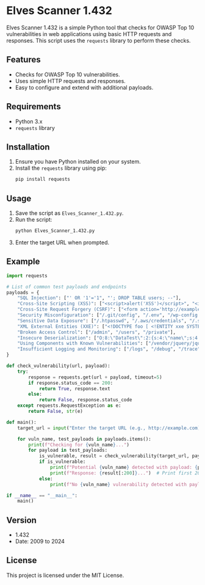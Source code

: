
# Elves Scanner 1.432

Elves Scanner 1.432 is a simple Python tool that checks for OWASP Top 10 vulnerabilities in web applications using basic HTTP requests and responses. This script uses the `requests` library to perform these checks.

## Features

- Checks for OWASP Top 10 vulnerabilities.
- Uses simple HTTP requests and responses.
- Easy to configure and extend with additional payloads.

## Requirements

- Python 3.x
- `requests` library

## Installation

1. Ensure you have Python installed on your system.
2. Install the `requests` library using pip:
   ```sh
   pip install requests
   ```

## Usage

1. Save the script as `Elves_Scanner_1.432.py`.
2. Run the script:
   ```sh
   python Elves_Scanner_1.432.py
   ```
3. Enter the target URL when prompted.

## Example

```python
import requests

# List of common test payloads and endpoints
payloads = {
    "SQL Injection": ["' OR '1'='1", "'; DROP TABLE users; --"],
    "Cross-Site Scripting (XSS)": ["<script>alert('XSS')</script>", "<img src='x' onerror='alert(1)'>"],
    "Cross-Site Request Forgery (CSRF)": ["<form action='http://example.com' method='POST'><input type='submit'></form>"],
    "Security Misconfiguration": ["/.git/config", "/.env", "/wp-config.php"],
    "Sensitive Data Exposure": ["/.htpasswd", "/.aws/credentials", "/.ssh/id_rsa"],
    "XML External Entities (XXE)": ["<!DOCTYPE foo [ <!ENTITY xxe SYSTEM 'file:///etc/passwd'> ]><foo>&xxe;</foo>"],
    "Broken Access Control": ["/admin", "/users", "/private"],
    "Insecure Deserialization": ["O:8:\"DataTest\":2:{s:4:\"name\";s:4:\"test\";s:3:\"age\";i:20;}"],
    "Using Components with Known Vulnerabilities": ["/vendor/jquery/jquery.min.js", "/node_modules/lodash/lodash.js"],
    "Insufficient Logging and Monitoring": ["/logs", "/debug", "/trace"]
}

def check_vulnerability(url, payload):
    try:
        response = requests.get(url + payload, timeout=5)
        if response.status_code == 200:
            return True, response.text
        else:
            return False, response.status_code
    except requests.RequestException as e:
        return False, str(e)

def main():
    target_url = input("Enter the target URL (e.g., http://example.com): ")

    for vuln_name, test_payloads in payloads.items():
        print(f"Checking for {vuln_name}...")
        for payload in test_payloads:
            is_vulnerable, result = check_vulnerability(target_url, payload)
            if is_vulnerable:
                print(f"Potential {vuln_name} detected with payload: {payload}")
                print(f"Response: {result[:200]}...")  # Print first 200 chars of response
            else:
                print(f"No {vuln_name} vulnerability detected with payload: {payload}")

if __name__ == "__main__":
    main()
```

## Version

- 1.432
- Date: 2009 to 2024

## License

This project is licensed under the MIT License.
